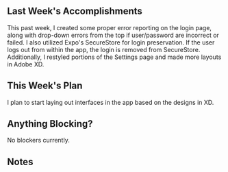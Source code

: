 ## Last Week's Accomplishments

This past week, I created some proper error reporting on the login page, along with drop-down errors from the top if user/password are incorrect or failed. I also utilized Expo's SecureStore for login preservation. If the user logs out from within the app, the login is removed from SecureStore. Additionally, I restyled portions of the Settings page and made more layouts in Adobe XD.

## This Week's Plan

I plan to start laying out interfaces in the app based on the designs in XD.

## Anything Blocking?

No blockers currently.

## Notes
